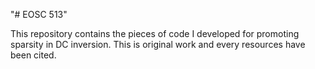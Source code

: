 "# EOSC 513"

This repository contains the pieces of code I developed for promoting sparsity in DC inversion. This is original work and every resources have been cited.